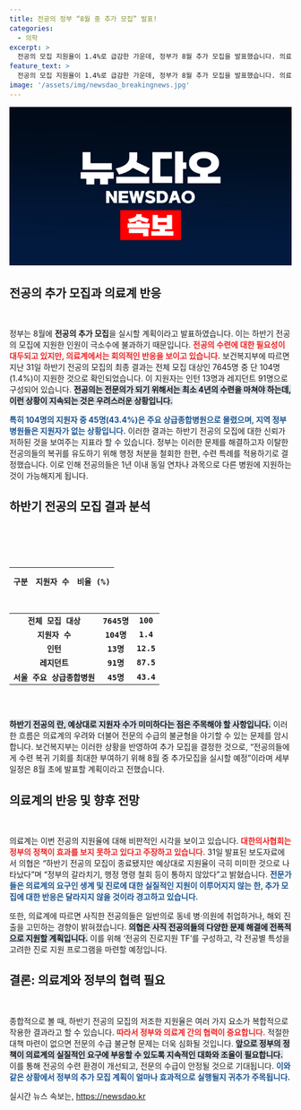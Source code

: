 ```yaml
---
title: 전공의 정부 “8월 중 추가 모집” 발표!
categories:
  - 의학
excerpt: >
  전공의 모집 지원율이 1.4%로 급감한 가운데, 정부가 8월 추가 모집을 발표했습니다. 의료계는 이 같은 정책이 효과를 보지 못할 것이라며 우려를 표명하고, 전공의들의 다양한 요구를 수용하지 않는 한 해결책은 없다고 주장하고 있습니다.
feature_text: >
  전공의 모집 지원율이 1.4%로 급감한 가운데, 정부가 8월 추가 모집을 발표했습니다. 의료계는 이 같은 정책이 효과를 보지 못할 것이라며 우려를 표명하고, 전공의들의 다양한 요구를 수용하지 않는 한 해결책은 없다고 주장하고 있습니다.
image: '/assets/img/newsdao_breakingnews.jpg'
---
```


<p><img src="/assets/img/newsdao_breakingnews.jpg" alt="ontimetimes 속보" /></p>

<h2 data-ke-size="size26">전공의 추가 모집과 의료계 반응</h2> 

<p data-ke-size="size16">&nbsp;</p> 

<p>정부는 8월에 <b>전공의 추가 모집</b>을 실시할 계획이라고 발표하였습니다. 이는 하반기 전공의 모집에 지원한 인원이 극소수에 불과하기 때문입니다. <b><span style="color: #ee2323;">전공의 수련에 대한 필요성이 대두되고 있지만, 의료계에서는 회의적인 반응을 보이고 있습니다.</span></b> 보건복지부에 따르면 지난 31일 하반기 전공의 모집의 최종 결과는 전체 모집 대상인 7645명 중 단 104명(1.4%)이 지원한 것으로 확인되었습니다. 이 지원자는 인턴 13명과 레지던트 91명으로 구성되어 있습니다. <b><span style="background-color: #21538527;">전공의는 전문의가 되기 위해서는 최소 4년의 수련을 마쳐야 하는데, 이런 상황이 지속되는 것은 우려스러운 상황입니다.</span></b></p>

<p><b><span style="color: #1a5490;">특히 104명의 지원자 중 45명(43.4%)은 주요 상급종합병원으로 몰렸으며, 지역 정부 병원들은 지원자가 없는 상황입니다.</span></b> 이러한 결과는 하반기 전공의 모집에 대한 신뢰가 저하된 것을 보여주는 지표라 할 수 있습니다. 정부는 이러한 문제를 해결하고자 이탈한 전공의들의 복귀를 유도하기 위해 행정 처분을 철회한 한편, 수련 특례를 적용하기로 결정했습니다. 이로 인해 전공의들은 1년 이내 동일 연차나 과목으로 다른 병원에 지원하는 것이 가능해지게 됩니다.</p>

<h2 data-ke-size="size26">하반기 전공의 모집 결과 분석</h2> 

<p data-ke-size="size16">&nbsp;</p> 

<pre>
<table style="border-collapse: collapse; width: 100%;">
    <thead>
        <tr>
            <th style="text-align: center; height: 42px;"><b>구분</b></th>
            <th style="text-align: center; height: 42px;"><b>지원자 수</b></th>
            <th style="text-align: center; height: 42px;"><b>비율 (%)</b></th>
        </tr>
    </thead>
    <tbody>
        <tr>
            <td style="text-align: center; height: 17px;"><b>전체 모집 대상</b></td>
            <td style="text-align: center; height: 17px;"><b>7645명</b></td>
            <td style="text-align: center; height: 17px;"><b>100</b></td>
        </tr>
        <tr>
            <td style="text-align: center; height: 17px;"><b>지원자 수</b></td>
            <td style="text-align: center; height: 17px;"><b>104명</b></td>
            <td style="text-align: center; height: 17px;"><b>1.4</b></td>
        </tr>
        <tr>
            <td style="text-align: center; height: 17px;"><b>인턴</b></td>
            <td style="text-align: center; height: 17px;"><b>13명</b></td>
            <td style="text-align: center; height: 17px;"><b>12.5</b></td>
        </tr>
        <tr>
            <td style="text-align: center; height: 17px;"><b>레지던트</b></td>
            <td style="text-align: center; height: 17px;"><b>91명</b></td>
            <td style="text-align: center; height: 17px;"><b>87.5</b></td>
        </tr>
        <tr>
            <td style="text-align: center; height: 17px;"><b>서울 주요 상급종합병원</b></td>
            <td style="text-align: center; height: 17px;"><b>45명</b></td>
            <td style="text-align: center; height: 17px;"><b>43.4</b></td>
        </tr>
    </tbody>
</table>
</pre>

<p><b><span style="background-color: #21538527;">하반기 전공의 란, 예상대로 지원자 수가 미미하다는 점은 주목해야 할 사항입니다.</span></b> 이러한 흐름은 의료계의 우려와 더불어 전문의 수급의 불균형을 야기할 수 있는 문제를 암시합니다. 보건복지부는 이러한 상황을 반영하여 추가 모집을 결정한 것으로, “전공의들에게 수련 복귀 기회를 최대한 부여하기 위해 8월 중 추가모집을 실시할 예정”이라며 세부 일정은 8월 초에 발표할 계획이라고 전했습니다.</p>

<h2 data-ke-size="size26">의료계의 반응 및 향후 전망</h2> 

<p data-ke-size="size16">&nbsp;</p> 

<p>의료계는 이번 전공의 지원율에 대해 비판적인 시각을 보이고 있습니다. <b><span style="color: #ee2323;">대한의사협회는 정부의 정책이 효과를 보지 못하고 있다고 주장하고 있습니다.</span></b> 31일 발표된 보도자료에서 의협은 “하반기 전공의 모집이 종료됐지만 예상대로 지원율이 극히 미미한 것으로 나타났다”며 “정부의 갈라치기, 행정 명령 철회 등이 통하지 않았다”고 밝혔습니다. <b><span style="color: #1a5490;">전문가들은 의료계의 요구인 생계 및 진로에 대한 실질적인 지원이 이루어지지 않는 한, 추가 모집에 대한 반응은 달라지지 않을 것이라 경고하고 있습니다.</span></b></p>

<p>또한, 의료계에 따르면 사직한 전공의들은 일반의로 동네 병·의원에 취업하거나, 해외 진출을 고민하는 경향이 밝혀졌습니다. <b><span style="background-color: #21538527;">의협은 사직 전공의들의 다양한 문제 해결에 전폭적으로 지원할 계획입니다.</span></b> 이를 위해 ‘전공의 진로지원 TF’를 구성하고, 각 전공별 특성을 고려한 진로 지원 프로그램을 마련할 예정입니다.</p>

<h2 data-ke-size="size26">결론: 의료계와 정부의 협력 필요</h2> 

<p data-ke-size="size16">&nbsp;</p> 

<p>종합적으로 볼 때, 하반기 전공의 모집의 저조한 지원율은 여러 가지 요소가 복합적으로 작용한 결과라고 할 수 있습니다. <b><span style="color: #ee2323;">따라서 정부와 의료계 간의 협력이 중요합니다.</span></b> 적절한 대책 마련이 없으면 전문의 수급 불균형 문제는 더욱 심화될 것입니다. <b><span style="background-color: #21538527;">앞으로 정부의 정책이 의료계의 실질적인 요구에 부응할 수 있도록 지속적인 대화와 조율이 필요합니다.</span></b> 이를 통해 전공의 수련 환경이 개선되고, 전문의 수급이 안정될 것으로 기대됩니다. <b><span style="color: #1a5490;">이와 같은 상황에서 정부의 추가 모집 계획이 얼마나 효과적으로 실행될지 귀추가 주목됩니다.</span></b></p>
실시간 뉴스 속보는, <a href="https://newsdao.kr" rel="dofollow">https://newsdao.kr</a>


